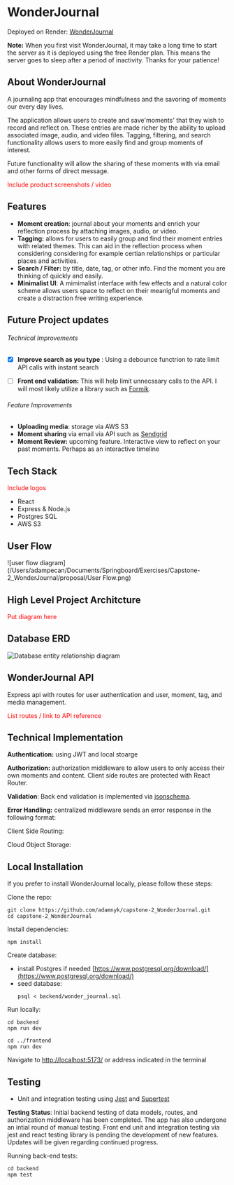 # WonderJournal 

Deployed on Render: [WonderJournal](https://wonderjournal.onrender.com/)

**Note:** When you first visit WonderJournal, it may take a long time to start the server as it is deployed using the free Render plan. This means the server goes to sleep after a period of inactivity. Thanks for your patience! 



## About WonderJournal

A journaling app that encourages mindfulness and the savoring of moments our every day lives. 

The application allows users to create and save'moments' that they wish to record and reflect on. These entries are made richer by the ability to upload associated image, audio, and video files. Tagging, filtering, and search functionality allows users to more easily find and group moments of interest. 

Future functionality will allow the sharing of these moments with via email and other forms of direct message.

<span style="color:red">Include product screenshots / video</span>



## Features

- **Moment creation**: journal about your moments and enrich your reflection process by attaching images, audio, or video. 
- **Tagging:** allows for users to easily group and find their moment entries with related themes. This can aid in the reflection process when considering considering  for example certian relationships or particular places and activities. 
- **Search / Filter:** by title, date, tag, or other info. Find the moment you are thinking of quickly and easily. 
- **Minimalist UI**: A mimimalist interface with few effects and a natural color scheme allows users space to reflect on their meanigful moments and create a distraction free writing experience. 




## Future Project updates

###### Technical Improvements
- [x] **Improve search as you type** : Using a debounce functrion to rate limit API calls with instant search
- [ ] **Front end validation:** This will help limit unnecssary calls to the API. I will most likely utilize a library such as [Formik](https://formik.org/). 



###### Feature Improvements
- **Uploading media**: storage via AWS S3
- **Moment sharing** via email via API such as [Sendgrid](https://sendgrid.com/)
- **Moment Review:** upcoming feature. Interactive view to reflect on your past moments.  Perhaps as an interactive timeline



## Tech Stack

<span style="color:red">Include logos</span>

- React
- Express & Node.js
- Postgres SQL
- AWS S3



## User Flow

![user flow diagram](/Users/adampecan/Documents/Springboard/Exercises/Capstone-2_WonderJournal/proposal/User Flow.png)



## High Level Project Architcture

<span style="color:red">Put diagram here</span>



## Database ERD

![Database entity relationship diagram](/Users/adampecan/Documents/Springboard/Exercises/Capstone-2_WonderJournal/proposal/db_erd.png)




## WonderJournal API	 

Express api with routes for user authentication and user, moment, tag, and media management. 

<span style="color:red">List routes / link to API reference</span>



## Technical Implementation

**Authentication:** using JWT and local stoarge

**Authorization:** authorization middleware to allow users to only access their own moments and content. Client side routes are protected with React Router. 

**Validation**: Back end validation is implemented via [jsonschema](https://www.npmjs.com/package/jsonschema). 

**Error Handling:** centralized middleware sends an error response in the following format:	

Client Side Routing:

Cloud Object Storage: 



## Local Installation

If you prefer to install WonderJournal locally, please follow these steps:

Clone the repo:

```
git clone https://github.com/adamnyk/capstone-2_WonderJournal.git
cd capstone-2_WonderJournal
```



Install dependencies:

```
npm install
```



Create database:

- install Postgres if needed [https://www.postgresql.org/download/](https://www.postgresql.org/download/)
- seed database:
  ```
  psql < backend/wonder_journal.sql
  ```



Run locally:

```
cd backend
npm run dev

cd ../frontend
npm run dev
```


Navigate to [http://localhost:5173/](http://localhost:5173/) or address indicated in the terminal




## Testing

- Unit and integration testing using [Jest](https://jestjs.io/) and [Supertest](https://www.npmjs.com/package/supertest)

**Testing Status**: Initial backend testing of data models, routes, and authorization middleware has been completed. The app has also undergone an intial round of manual testing. Front end unit and integration testing via jest and react testing library is pending the development of new features. Updates will be given regarding continued progress. 



Running back-end tests:
```
cd backend
npm test
```
